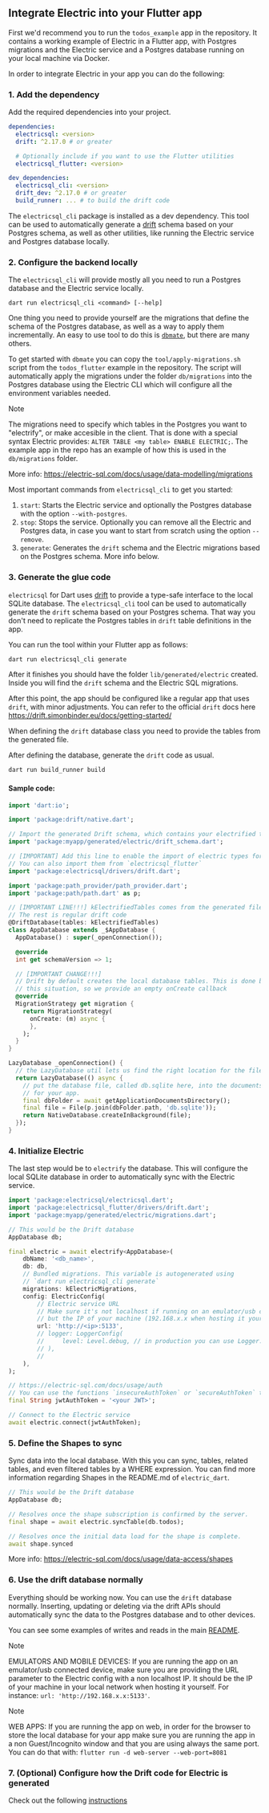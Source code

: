 ## Integrate Electric into your Flutter app

First we'd recommend you to run the `todos_example` app in the repository.
It contains a working example of Electric in a Flutter app, with Postgres migrations and the Electric service and a Postgres database running on your local machine via Docker.

In order to integrate Electric in your app you can do the following:

### 1. Add the dependency

Add the required dependencies into your project.

```yaml
dependencies:
  electricsql: <version>
  drift: ^2.17.0 # or greater

  # Optionally include if you want to use the Flutter utilities
  electricsql_flutter: <version>

dev_dependencies:
  electricsql_cli: <version>
  drift_dev: ^2.17.0 # or greater
  build_runner: ... # to build the drift code
```

The `electricsql_cli` package is installed as a dev dependency. This tool can be used to automatically generate a [drift](https://pub.dev/packages/drift) schema based on your Postgres schema, as well as other utilities, like running the Electric service and Postgres database locally.


### 2. Configure the backend locally

The `electricsql_cli` will provide mostly all you need to run a Postgres database and the Electric service locally.

```shell
dart run electricsql_cli <command> [--help]
```

One thing you need to provide yourself are the migrations that define the schema of the Postgres database, as well as a way to apply them incrementally.
An easy to use tool to do this is [`dbmate`](https://github.com/amacneil/dbmate), but there are many others.

To get started with `dbmate` you can copy the `tool/apply-migrations.sh` script from the `todos_flutter` example in the repository.
The script will automatically apply the migrations under the folder `db/migrations` into the Postgres database using the Electric CLI which will configure all the environment variables needed.

> [!NOTE]  
> The migrations need to specify which tables in the Postgres you want to "electrify", or make accesible in the client. That is done with a special syntax Electric provides: `ALTER TABLE <my table> ENABLE ELECTRIC;`. The example app in the repo has an example of how this is used in the `db/migrations` folder.
>
> More info: https://electric-sql.com/docs/usage/data-modelling/migrations

Most important commands from `electricsql_cli` to get you started:
1. `start`: Starts the Electric service and optionally the Postgres database with the option `--with-postgres`.
2. `stop`: Stops the service. Optionally you can remove all the Electric and Postgres data, in case you want to start from scratch using the option `--remove`.
3. `generate`: Generates the `drift` schema and the Electric migrations based on the Postgres schema. More info below.

### 3. Generate the glue code

`electricsql` for Dart uses [drift](https://pub.dev/packages/drift) to provide a type-safe interface to the local SQLite database.
The `electricsql_cli` tool can be used to automatically generate the `drift` schema based on your Postgres schema. That way you don't need to replicate the Postgres tables in `drift` table definitions in the app.

You can run the tool within your Flutter app as follows:

```sh
dart run electricsql_cli generate
```

After it finishes you should have the folder `lib/generated/electric` created. Inside you will find the `drift` schema and the Electric SQL migrations.

After this point, the app should be configured like a regular app that uses `drift`, with minor adjustments.
You can refer to the official `drift` docs here https://drift.simonbinder.eu/docs/getting-started/

When defining the `drift` database class you need to provide the tables from the generated file.

After defining the database, generate the `drift` code as usual.

```sh
dart run build_runner build
```

#### Sample code:

```dart
import 'dart:io';

import 'package:drift/native.dart';

// Import the generated Drift schema, which contains your electrified tables
import 'package:myapp/generated/electric/drift_schema.dart';

// [IMPORTANT] Add this line to enable the import of electric types for Drift
// You can also import them from `electricsql_flutter`
import 'package:electricsql/drivers/drift.dart'; 

import 'package:path_provider/path_provider.dart';
import 'package:path/path.dart' as p;

// [IMPORTANT LINE!!!] kElectrifiedTables comes from the generated file
// The rest is regular drift code
@DriftDatabase(tables: kElectrifiedTables)
class AppDatabase extends _$AppDatabase {
  AppDatabase() : super(_openConnection());

  @override
  int get schemaVersion => 1;

  // [IMPORTANT CHANGE!!!]
  // Drift by default creates the local database tables. This is done by electric in
  // this situation, so we provide an empty onCreate callback
  @override
  MigrationStrategy get migration {
    return MigrationStrategy(
      onCreate: (m) async {
      },
    );
  }
}

LazyDatabase _openConnection() {
  // the LazyDatabase util lets us find the right location for the file async.
  return LazyDatabase(() async {
    // put the database file, called db.sqlite here, into the documents folder
    // for your app.
    final dbFolder = await getApplicationDocumentsDirectory();
    final file = File(p.join(dbFolder.path, 'db.sqlite'));
    return NativeDatabase.createInBackground(file);
  });
}
```

### 4. Initialize Electric

The last step would be to `electrify` the database. This will configure the local SQLite database in order to automatically sync with the Electric service.

```dart
import 'package:electricsql/electricsql.dart';
import 'package:electricsql_flutter/drivers/drift.dart';
import 'package:myapp/generated/electric/migrations.dart';

// This would be the Drift database
AppDatabase db;

final electric = await electrify<AppDatabase>(
    dbName: '<db_name>',
    db: db,
    // Bundled migrations. This variable is autogenerated using 
    // `dart run electricsql_cli generate`
    migrations: kElectricMigrations,
    config: ElectricConfig(
        // Electric service URL
        // Make sure it's not localhost if running on an emulator/usb connected device,
        // but the IP of your machine (192.168.x.x when hosting it yourself)
        url: 'http://<ip>:5133',
        // logger: LoggerConfig(
        //     level: Level.debug, // in production you can use Logger.off
        // ),
        //
    ),
);

// https://electric-sql.com/docs/usage/auth
// You can use the functions `insecureAuthToken` or `secureAuthToken` to generate one
final String jwtAuthToken = '<your JWT>';

// Connect to the Electric service
await electric.connect(jwtAuthToken);
```

### 5. Define the Shapes to sync

Sync data into the local database. With this you can sync, tables, related tables, and even filtered tables by a WHERE expression.
You can find more information regarding Shapes in the README.md of `electric_dart`.

```dart
// This would be the Drift database
AppDatabase db;

// Resolves once the shape subscription is confirmed by the server.
final shape = await electric.syncTable(db.todos);

// Resolves once the initial data load for the shape is complete.
await shape.synced
```

More info: https://electric-sql.com/docs/usage/data-access/shapes


### 6. Use the drift database normally

Everything should be working now. You can use the `drift` database normally.
Inserting, updating or deleting via the drift APIs should automatically sync the data to the Postgres database and to other devices.

You can see some examples of writes and reads in the main [README](https://github.com/SkillDevs/electric_dart/blob/master/README.md).

> [!NOTE]  
> EMULATORS AND MOBILE DEVICES: If you are running the app on an emulator/usb connected device, make sure you are providing the URL parameter to the Electric config with a non localhost IP. It should be the IP of your machine in your local network when hosting it yourself. For instance: `url: 'http://192.168.x.x:5133'`.


> [!NOTE]  
> WEB APPS: If you are running the app on web, in order for the browser to store the local database for your app make sure you are running the app in a non Guest/Incognito window and that you are using always the same port. You can do that with: `flutter run -d web-server --web-port=8081`

### 7. (Optional) Configure how the Drift code for Electric is generated

Check out the following [instructions](https://github.com/SkillDevs/electric_dart/blob/master/docs/customize_drift_schema_generation.md)
